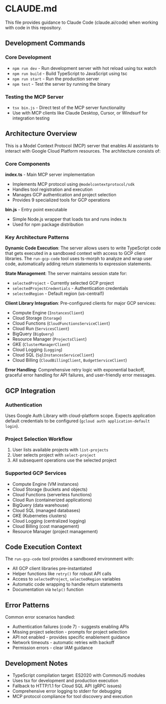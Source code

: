 # CLAUDE.md

This file provides guidance to Claude Code (claude.ai/code) when working with code in this repository.

## Development Commands

### Core Development
- `npm run dev` - Run development server with hot reload using tsx watch
- `npm run build` - Build TypeScript to JavaScript using tsc
- `npm run start` - Run the production server
- `npm test` - Test the server by running the binary

### Testing the MCP Server
- `tsx bin.js` - Direct test of the MCP server functionality
- Use with MCP clients like Claude Desktop, Cursor, or Windsurf for integration testing

## Architecture Overview

This is a Model Context Protocol (MCP) server that enables AI assistants to interact with Google Cloud Platform resources. The architecture consists of:

### Core Components

**index.ts** - Main MCP server implementation
- Implements MCP protocol using `@modelcontextprotocol/sdk`
- Handles tool registration and execution
- Manages GCP authentication and project selection
- Provides 9 specialized tools for GCP operations

**bin.js** - Entry point executable
- Simple Node.js wrapper that loads tsx and runs index.ts
- Used for npm package distribution

### Key Architecture Patterns

**Dynamic Code Execution**: The server allows users to write TypeScript code that gets executed in a sandboxed context with access to GCP client libraries. The `run-gcp-code` tool uses ts-morph to analyze and wrap user code, automatically adding return statements to expression statements.

**State Management**: The server maintains session state for:
- `selectedProject` - Currently selected GCP project
- `selectedProjectCredentials` - Authentication credentials
- `selectedRegion` - Default region (us-central1)

**Client Library Integration**: Pre-configured clients for major GCP services:
- Compute Engine (`InstancesClient`)
- Cloud Storage (`Storage`)
- Cloud Functions (`CloudFunctionsServiceClient`)
- Cloud Run (`ServicesClient`)
- BigQuery (`BigQuery`)
- Resource Manager (`ProjectsClient`)
- GKE (`ClusterManagerClient`)
- Cloud Logging (`Logging`)
- Cloud SQL (`SqlInstancesServiceClient`)
- Cloud Billing (`CloudBillingClient`, `BudgetServiceClient`)

**Error Handling**: Comprehensive retry logic with exponential backoff, graceful error handling for API failures, and user-friendly error messages.

## GCP Integration

### Authentication
Uses Google Auth Library with cloud-platform scope. Expects application default credentials to be configured (`gcloud auth application-default login`).

### Project Selection Workflow
1. User lists available projects with `list-projects`
2. User selects project with `select-project`
3. All subsequent operations use the selected project

### Supported GCP Services
- Compute Engine (VM instances)
- Cloud Storage (buckets and objects)
- Cloud Functions (serverless functions)
- Cloud Run (containerized applications)
- BigQuery (data warehouse)
- Cloud SQL (managed databases)
- GKE (Kubernetes clusters)
- Cloud Logging (centralized logging)
- Cloud Billing (cost management)
- Resource Manager (project management)

## Code Execution Context

The `run-gcp-code` tool provides a sandboxed environment with:
- All GCP client libraries pre-instantiated
- Helper functions like `retry()` for robust API calls
- Access to `selectedProject`, `selectedRegion` variables
- Automatic code wrapping to handle return statements
- Documentation via `help()` function

## Error Patterns

Common error scenarios handled:
- Authentication failures (code 7) - suggests enabling APIs
- Missing project selection - prompts for project selection
- API not enabled - provides specific enablement guidance
- Network timeouts - automatic retries with backoff
- Permission errors - clear IAM guidance

## Development Notes

- TypeScript compilation target: ES2020 with CommonJS modules
- Uses tsx for development and production execution
- Fallback to HTTP/1.1 for Cloud SQL API (gRPC issues)
- Comprehensive error logging to stderr for debugging
- MCP protocol compliance for tool discovery and execution